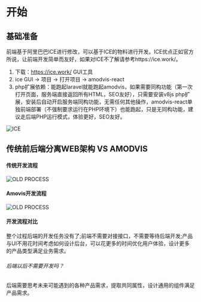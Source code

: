 # 开始

## 基础准备

前端基于阿里巴巴ICE进行修改，可以基于ICE的物料进行开发。ICE优点正如官方所说，让前端开发简单而友好，如果对ICE不了解请参考https://ice.work/。

1. 下载：https://ice.work/ GUI工具
2. ice GUI -> 项目 -> 打开项目 -> amodvis-react
3. php扩展依赖：能跑起laravel就能跑起amodvis，如果需要同构功能（第一次打开页面，服务端直接返回所有HTML，SEO友好），只需要安装v8js php扩展，安装后自动开启服务端同构功能，无需任何其他操作，amodvis-react单独前端部署（不强制要求运行在PHP环境下）也能跑起，只是无同构功能，建议走后端PHP运行模式，体验更好，SEO友好。

![ICE](https://github.com/modvis/modvis_react/blob/master/readme/images/ice.png?raw=1)
## 传统前后端分离WEB架构 VS AMODVIS
#### 传统开发流程

![OLD PROCESS](https://github.com/modvis/modvis_react/blob/master/readme/images/old_process.png?raw=1)

#### Amovis开发流程

![OLD PROCESS](https://github.com/modvis/modvis_react/blob/master/readme/images/new_process.png?raw=1)

#### 开发流程对比
整个过程后端的开发任务没有了;前端不需要对接接口，不需要等待后端开发;产品与UI不用花时间考虑如何设计后台，可以花更多的时间优化用户体验，设计更多的产品类型满足业务需求。

###### 后端以后不需要开发吗？

后端需要思考未来可能遇到的各种产品需求，提取共同属性，设计通用的组件满足产品需求。
